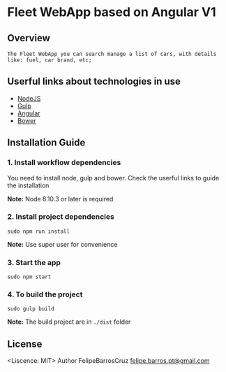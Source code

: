 # Fleet WebApp based on Angular V1

## Overview
    The Fleet WebApp you can search manage a list of cars, with details like: fuel, car brand, etc;

## Userful links about technologies in use
* [NodeJS](nodejs.org)
* [Gulp](http://gulpjs.com/)
* [Angular](angularjs.org)
* [Bower](https://bower.io/)

## Installation Guide

### 1. Install workflow dependencies
You need to install node, gulp and bower.
Check the userful links to guide the installation

__Note:__ Node 6.10.3 or later is required

### 2. Install project dependencies
```
sudo npm run install
```
__Note:__ Use super user for convenience

### 3. Start the app
```
sudo npm start
```


### 4. To build the project
```
sudo gulp build
```

__Note:__ The build project are in `./dist` folder

## License
<Liscence: MIT> Author FelipeBarrosCruz <felipe.barros.pt@gmail.com>
